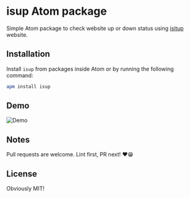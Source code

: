 # isup Atom package

Simple Atom package to check website up or down status using [isitup](http://isitup.org) website.

## Installation

Install `isup` from packages inside Atom or by running the following command:

```bash
apm install isup
```

## Demo

![Demo](https://media.giphy.com/media/l3V0k7eoPv4mWBYwo/giphy.gif)


## Notes

Pull requests are welcome. Lint first, PR next! :heart::grin:

## License

Obviously MIT!
